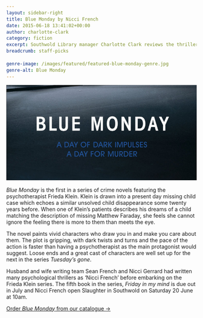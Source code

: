 ```yaml
---
layout: sidebar-right
title: Blue Monday by Nicci French
date: 2015-06-18 13:41:02+00:00
author: charlotte-clark
category: fiction
excerpt: Southwold Library manager Charlotte Clark reviews the thriller, <cite>Blue Monday</cite> by crime-writing couple Nicci French.
breadcrumb: staff-picks

genre-image: /images/featured/featured-blue-monday-genre.jpg
genre-alt: Blue Monday
---
```

![Blue Monday](/images/featured/featured-blue-monday.jpg)

<cite>Blue Monday</cite> is the first in a series of crime novels featuring the psychotherapist Frieda Klein. Klein is drawn into a present day missing child case which echoes a similar unsolved child disappearance some twenty years before. When one of Klein&#8217;s patients describes his dreams of a child matching the description of missing Matthew Faraday, she feels she cannot ignore the feeling there is more to them than meets the eye.

The novel paints vivid characters who draw you in and make you care about them. The plot is gripping, with dark twists and turns and the pace of the action is faster than having a psychotherapist as the main protagonist would suggest. Loose ends and a great cast of characters are well set up for the next in the series <cite>Tuesday&#8217;s gone</cite>.

Husband and wife writing team Sean French and Nicci Gerrard had written many psychological thrillers as ‘Nicci French’ before embarking on the Frieda Klein series. The fifth book in the series, <cite>Friday in my mind</cite> is due out in July and Nicci French open Slaughter in Southwold on Saturday 20 June at 10am.

[Order <cite>Blue Monday</cite> from our catalogue →](https://suffolk.spydus.co.uk/cgi-bin/spydus.exe/ENQ/OPAC/BIBENQ/30027609?QRY=CTIBIB%3C%20IRN(125243)&QRYTEXT=Blue%20Monday)
